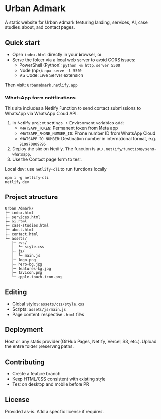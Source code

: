 # Urban Admark

A static website for Urban Admark featuring landing, services, AI, case studies, about, and contact pages.

## Quick start
- Open `index.html` directly in your browser, or
- Serve the folder via a local web server to avoid CORS issues:
  - PowerShell (Python): `python -m http.server 5500`
  - Node (npx): `npx serve -l 5500`
  - VS Code: Live Server extension

Then visit: `Urbanadmark.netlify.app`

### WhatsApp form notifications
This site includes a Netlify Function to send contact submissions to WhatsApp via WhatsApp Cloud API.

1) In Netlify project settings → Environment variables add:
   - `WHATSAPP_TOKEN`: Permanent token from Meta app
   - `WHATSAPP_PHONE_NUMBER_ID`: Phone number ID from WhatsApp Cloud
   - `WHATSAPP_TO_NUMBER`: Destination number in international format, e.g. `919970809596`
2) Deploy the site on Netlify. The function is at `/.netlify/functions/send-whatsapp`.
3) Use the Contact page form to test.

Local dev: use `netlify-cli` to run functions locally
```
npm i -g netlify-cli
netlify dev
```

## Project structure
```
Urban Admark/
├─ index.html
├─ services.html
├─ ai.html
├─ case-studies.html
├─ about.html
├─ contact.html
└─ assets/
   ├─ css/
   │  └─ style.css
   ├─ js/
   │  └─ main.js
   ├─ logo.png
   ├─ hero-bg.jpg
   ├─ features-bg.jpg
   ├─ favicon.png
   └─ apple-touch-icon.png
```

## Editing
- Global styles: `assets/css/style.css`
- Scripts: `assets/js/main.js`
- Page content: respective `.html` files

## Deployment
Host on any static provider (GitHub Pages, Netlify, Vercel, S3, etc.). Upload the entire folder preserving paths.

## Contributing
- Create a feature branch
- Keep HTML/CSS consistent with existing style
- Test on desktop and mobile before PR

## License
Provided as-is. Add a specific license if required.
